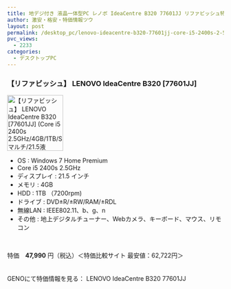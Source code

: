 ```yaml
---
title: 地デジ付き 液晶一体型PC レノボ IdeaCentre B320 77601JJ リファビッシュ特価47990円！
author: 激安・格安・特価情報ツウ
layout: post
permalink: /desktop_pc/lenovo-ideacentre-b320-77601jj-core-i5-2400s-2-5ghz-4gb-1tb-21-5win-7-home.html
pvc_views:
  - 2233
categories:
  - デスクトップPC
---
```

### 【リファビッシュ】 LENOVO IdeaCentre B320 [77601JJ]

<div class="img-bg2 img_L">
  <img border="0" alt="【リファビッシュ】 LENOVO IdeaCentre B320 [77601JJ] (Core i5 2400s 2.5GHz/4GB/1TB/Sマルチ/21.5液晶/Win 7 Home) " src="http://i1.wp.com/geno.co.jp/Goods/ImgGA12005080_M.jpg?w=130"width="130" data-recalc-dims="1" /><br /> <img border="0" src="http://i1.wp.com/www10.a8.net/0.gif?resize=1%2C1" alt="" data-recalc-dims="1" />
</div>

<!--more-->

  * OS : Windows 7 Home Premium
  * Core i5 2400s 2.5GHz
  * ディスプレイ : 21.5 インチ
  * メモリ : 4GB
  * HDD : 1TB （7200rpm)
  * ドライブ : DVD±R/±RW/RAM/±RDL
  * 無線LAN : IEEE802.11、b、g、n
  * その他 : 地上デジタルチューナー、Webカメラ、キーボード、マウス、リモコン

<br clear="all" /> 

特価　<span class="tokka-price"><strong>47,990</strong></span> 円（税込）＜特価比較サイト 最安値：62,722円＞

　  
GENOにて特価情報を見る： <span class="fs150p">LENOVO IdeaCentre B320 77601JJ</span>